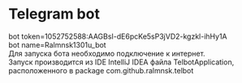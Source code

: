 # Telegram bot

bot token=1052752588:AAGBsI-dE6pcKe5sP3jVD2-kgzkl-ihHy1A  
bot name=Ralmnsk1301u_bot  
Для запуска бота необходимо подключение к интернет.  
Запуск производится из IDE IntelliJ IDEA файла TelbotApplication, расположенного в package com.github.ralmnsk.telbot
